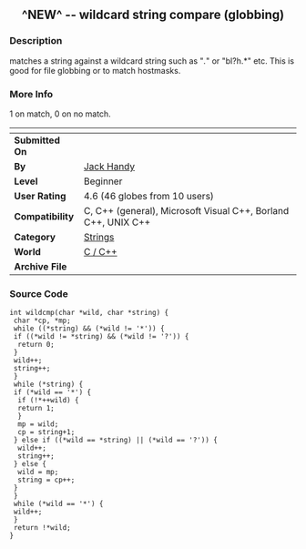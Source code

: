﻿<div align="center">

## ^NEW^ \-\- wildcard string compare \(globbing\)


</div>

### Description

matches a string against a wildcard string such as "*.*" or "bl?h.*" etc. This is good for file globbing or to match hostmasks.
 
### More Info
 
1 on match, 0 on no match.


<span>             |<span>
---                |---
**Submitted On**   |
**By**             |[Jack Handy](https://github.com/Planet-Source-Code/PSCIndex/blob/master/ByAuthor/jack-handy.md)
**Level**          |Beginner
**User Rating**    |4.6 (46 globes from 10 users)
**Compatibility**  |C, C\+\+ \(general\), Microsoft Visual C\+\+, Borland C\+\+, UNIX C\+\+
**Category**       |[Strings](https://github.com/Planet-Source-Code/PSCIndex/blob/master/ByCategory/strings__3-26.md)
**World**          |[C / C\+\+](https://github.com/Planet-Source-Code/PSCIndex/blob/master/ByWorld/c-c.md)
**Archive File**   |[](https://github.com/Planet-Source-Code/jack-handy-new-wildcard-string-compare-globbing__3-1680/archive/master.zip)





### Source Code

```
int wildcmp(char *wild, char *string) {
 char *cp, *mp;
 while ((*string) && (*wild != '*')) {
 if ((*wild != *string) && (*wild != '?')) {
  return 0;
 }
 wild++;
 string++;
 }
 while (*string) {
 if (*wild == '*') {
  if (!*++wild) {
  return 1;
  }
  mp = wild;
  cp = string+1;
 } else if ((*wild == *string) || (*wild == '?')) {
  wild++;
  string++;
 } else {
  wild = mp;
  string = cp++;
 }
 }
 while (*wild == '*') {
 wild++;
 }
 return !*wild;
}
```

